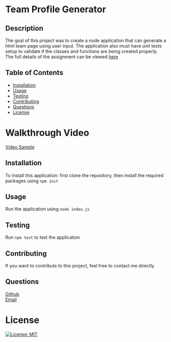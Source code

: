 # Team Profile Generator

## Description

The goal of this project was to create a node application that can generate a html team page using user input. The application also must have unit tests setup to validate if the classes and functions are being created properly. The full details of the assignment can be viewed [here](./assets/media/AssignmentDetails.md)

## Table of Contents

- [Installation](#installation)
- [Usage](#usage)
- [Testing](#testing)
- [Contributing](#contributing)
- [Questions](#questions)
- [License](#license)

# Walkthrough Video
[Video Sample](https://youtu.be/PEOoQzEkoWY)

## Installation

To install this application: first clone the repository, then install the required packages using `npm init`

## Usage

Run the application using `node index.js`

## Testing

Run `npm test` to test the application

## Contributing

If you want to contribute to this project, feel free to contact me directly

## Questions

[Github](https://github.com/delizoderek)
<br>
[Email](dwdelizo@gmail.com)

# License

[![License: MIT](https://img.shields.io/badge/License-MIT-yellow.svg)](https://opensource.org/licenses/MIT)
